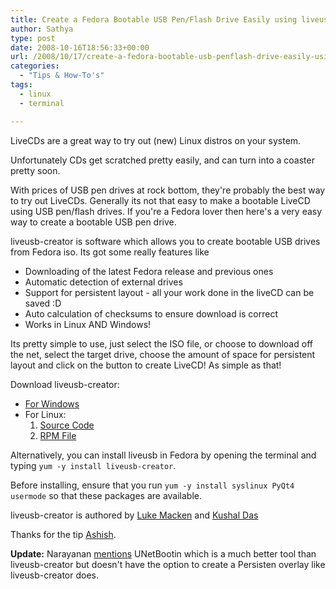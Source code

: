 ```yaml
---
title: Create a Fedora Bootable USB Pen/Flash Drive Easily using liveusb-creator
author: Sathya
type: post
date: 2008-10-16T18:56:33+00:00
url: /2008/10/17/create-a-fedora-bootable-usb-penflash-drive-easily-using-liveusb-creator/
categories:
  - "Tips & How-To's"
tags:
  - linux
  - terminal

---
```

LiveCDs are a great way to try out (new) Linux distros on your system. [<img class="alignright size-medium wp-image-475" title="fedorausb" src="https://i.sathyabh.at/ss/2008/10/fedorausb.png" alt=""   />][1]

Unfortunately CDs get scratched pretty easily, and can turn into a coaster pretty soon.

With prices of USB pen drives at rock bottom, they're probably the best way to try out LiveCDs. Generally its not that easy to make a bootable LiveCD using USB pen/flash drives. If you're a Fedora lover then here's a very easy way to create a bootable USB pen drive.

<!--more-->liveusb-creator is software which allows you to create bootable USB drives from Fedora iso. Its got some really features like

  * Downloading of the latest Fedora release and previous ones
  * Automatic detection of external drives
  * Support for persistent layout - all your work done in the liveCD can be saved :D
  * Auto calculation of checksums to ensure download is correct
  * Works in Linux AND Windows!

<div>
  Its pretty simple to use, just select the ISO file, or choose to download off the net, select the target drive, choose the amount of space for persistent layout and click on the button to create LiveCD! As simple as that!
</div>

Download liveusb-creator:

  * [For Windows][2]
  * For Linux: 
      1. [Source Code][3]
      2. [RPM File][4]

Alternatively, you can install liveusb in Fedora by opening the terminal and typing `yum -y install liveusb-creator`.

Before installing, ensure that you run `yum -y install syslinux PyQt4 usermode` so that these packages are available.

liveusb-creator is authored by [Luke Macken][5] and [Kushal Das][6]

Thanks for the tip [Ashish][7].

**Update:** Narayanan <a href="https://www.techspikes.com/2008/10/install-linux-pendrive-usb/" target="_blank">mentions</a> UNetBootin which is a much better tool than liveusb-creator but doesn't have the option to create a Persisten overlay like liveusb-creator does.

 [1]: https://i.sathyabh.at/ss/2008/10/fedorausb.png
 [2]: https://fedorahosted.org/releases/l/i/liveusb-creator/liveusb-creator-2.7.zip
 [3]: https://fedorahosted.org/releases/l/i/liveusb-creator/liveusb-creator-linux-2.7.tar.gz
 [4]: https://kushal.fedorapeople.org/packages/liveusb-creator-2.7-1.fc9.noarch.rpm
 [5]: https://fedoraproject.org/wiki/LukeMacken
 [6]: https://kushaldas.in/
 [7]: https://www.technospot.net/blogs/
